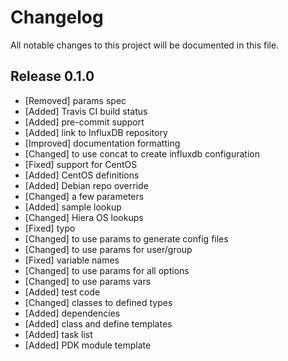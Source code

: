 # Changelog

All notable changes to this project will be documented in this file.

## Release 0.1.0

- [Removed] params spec
- [Added] Travis CI build status
- [Added] pre-commit support
- [Added] link to InfluxDB repository
- [Improved] documentation formatting
- [Changed] to use concat to create influxdb configuration
- [Fixed] support for CentOS
- [Added] CentOS definitions
- [Added] Debian repo override
- [Changed] a few parameters
- [Added] sample lookup
- [Changed] Hiera OS lookups
- [Fixed] typo
- [Changed] to use params to generate config files
- [Changed] to use params for user/group
- [Fixed] variable names
- [Changed] to use params for all options
- [Changed] to use params vars
- [Added] test code
- [Changed] classes to defined types
- [Added] dependencies
- [Added] class and define templates
- [Added] task list
- [Added] PDK module template
